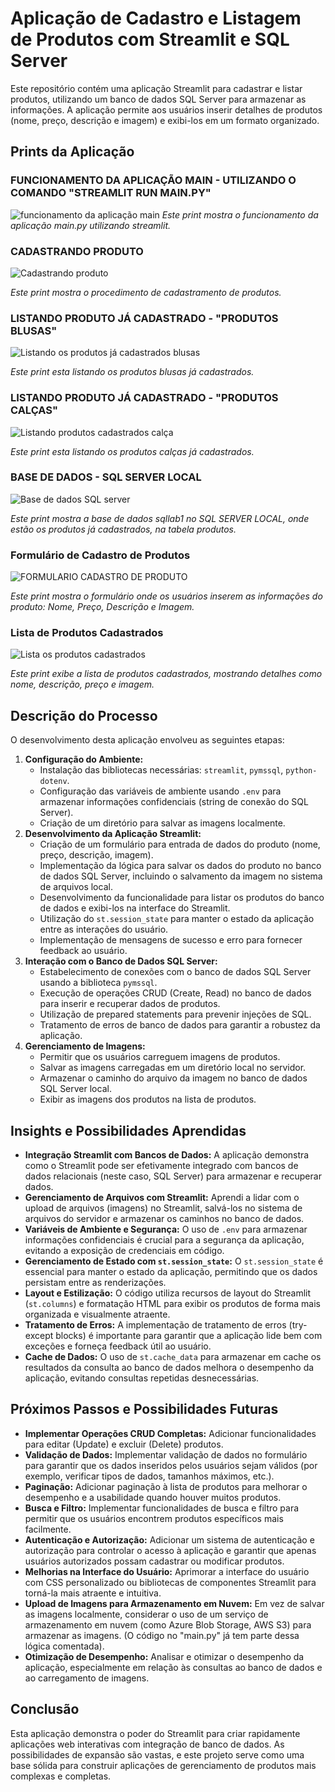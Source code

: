# Aplicação de Cadastro e Listagem de Produtos com Streamlit e SQL Server

Este repositório contém uma aplicação Streamlit para cadastrar e listar produtos, utilizando um banco de dados SQL Server para armazenar as informações. A aplicação permite aos usuários inserir detalhes de produtos (nome, preço, descrição e imagem) e exibi-los em um formato organizado.

## Prints da Aplicação

### FUNCIONAMENTO DA APLICAÇÃO MAIN - UTILIZANDO O COMANDO "STREAMLIT RUN MAIN.PY"  ###

![funcionamento da aplicação main](https://github.com/user-attachments/assets/19020762-cf31-46ea-b237-2014d5536d05)
*Este print mostra o funcionamento da aplicação main.py utilizando streamlit.*

### CADASTRANDO PRODUTO ###

![Cadastrando produto](https://github.com/user-attachments/assets/dbd44f4c-2cd3-4a67-afc1-6df2a356e183)

*Este print mostra o procedimento de cadastramento de produtos.*

### LISTANDO PRODUTO JÁ CADASTRADO - "PRODUTOS BLUSAS" ###

![Listando os produtos já cadastrados blusas](https://github.com/user-attachments/assets/6d9a296b-be49-45f1-8605-a5b22187daef)

*Este print esta listando os produtos blusas já cadastrados.*

### LISTANDO PRODUTO JÁ CADASTRADO - "PRODUTOS CALÇAS" ###

![Listando produtos cadastrados calça](https://github.com/user-attachments/assets/315c8e0e-20f8-40a0-989b-fb1dd9d766ac)

*Este print esta listando os produtos calças já cadastrados.*

### BASE DE DADOS - SQL SERVER LOCAL ###

![Base de dados SQL server](https://github.com/user-attachments/assets/1ac01e86-8f7b-4c81-91b1-9256e7f74a6e)

*Este print mostra a base de dados sqllab1 no SQL SERVER LOCAL, onde estão os produtos já cadastrados, na tabela produtos.*

### Formulário de Cadastro de Produtos ###

![FORMULARIO CADASTRO DE PRODUTO](https://github.com/user-attachments/assets/69369384-c540-4134-b1dc-5aacdd2c39a8)

*Este print mostra o formulário onde os usuários inserem as informações do produto: Nome, Preço, Descrição e Imagem.*

### Lista de Produtos Cadastrados ###

![Lista os produtos cadastrados](https://github.com/user-attachments/assets/6e2a3cc2-7ef5-4465-92c3-539c7618f360)

*Este print exibe a lista de produtos cadastrados, mostrando detalhes como nome, descrição, preço e imagem.*

## Descrição do Processo

O desenvolvimento desta aplicação envolveu as seguintes etapas:

1.  **Configuração do Ambiente:**
    * Instalação das bibliotecas necessárias: `streamlit`, `pymssql`, `python-dotenv`.
    * Configuração das variáveis de ambiente usando `.env` para armazenar informações confidenciais (string de conexão do SQL Server).
    * Criação de um diretório para salvar as imagens localmente.
2.  **Desenvolvimento da Aplicação Streamlit:**
    * Criação de um formulário para entrada de dados do produto (nome, preço, descrição, imagem).
    * Implementação da lógica para salvar os dados do produto no banco de dados SQL Server, incluindo o salvamento da imagem no sistema de arquivos local.
    * Desenvolvimento da funcionalidade para listar os produtos do banco de dados e exibi-los na interface do Streamlit.
    * Utilização do `st.session_state` para manter o estado da aplicação entre as interações do usuário.
    * Implementação de mensagens de sucesso e erro para fornecer feedback ao usuário.
3.  **Interação com o Banco de Dados SQL Server:**
    * Estabelecimento de conexões com o banco de dados SQL Server usando a biblioteca `pymssql`.
    * Execução de operações CRUD (Create, Read) no banco de dados para inserir e recuperar dados de produtos.
    * Utilização de prepared statements para prevenir injeções de SQL.
    * Tratamento de erros de banco de dados para garantir a robustez da aplicação.
4.  **Gerenciamento de Imagens:**
    * Permitir que os usuários carreguem imagens de produtos.
    * Salvar as imagens carregadas em um diretório local no servidor.
    * Armazenar o caminho do arquivo da imagem no banco de dados SQL Server local.
    * Exibir as imagens dos produtos na lista de produtos.

## Insights e Possibilidades Aprendidas

* **Integração Streamlit com Bancos de Dados:** A aplicação demonstra como o Streamlit pode ser efetivamente integrado com bancos de dados relacionais (neste caso, SQL Server) para armazenar e recuperar dados.
* **Gerenciamento de Arquivos com Streamlit:** Aprendi a lidar com o upload de arquivos (imagens) no Streamlit, salvá-los no sistema de arquivos do servidor e armazenar os caminhos no banco de dados.
* **Variáveis de Ambiente e Segurança:** O uso de `.env` para armazenar informações confidenciais é crucial para a segurança da aplicação, evitando a exposição de credenciais em código.
* **Gerenciamento de Estado com `st.session_state`:** O `st.session_state` é essencial para manter o estado da aplicação, permitindo que os dados persistam entre as renderizações.
* **Layout e Estilização:** O código utiliza recursos de layout do Streamlit (`st.columns`) e formatação HTML para exibir os produtos de forma mais organizada e visualmente atraente.
* **Tratamento de Erros:** A implementação de tratamento de erros (try-except blocks) é importante para garantir que a aplicação lide bem com exceções e forneça feedback útil ao usuário.
* **Cache de Dados:** O uso de `st.cache_data` para armazenar em cache os resultados da consulta ao banco de dados melhora o desempenho da aplicação, evitando consultas repetidas desnecessárias.

## Próximos Passos e Possibilidades Futuras

* **Implementar Operações CRUD Completas:** Adicionar funcionalidades para editar (Update) e excluir (Delete) produtos.
* **Validação de Dados:** Implementar validação de dados no formulário para garantir que os dados inseridos pelos usuários sejam válidos (por exemplo, verificar tipos de dados, tamanhos máximos, etc.).
* **Paginação:** Adicionar paginação à lista de produtos para melhorar o desempenho e a usabilidade quando houver muitos produtos.
* **Busca e Filtro:** Implementar funcionalidades de busca e filtro para permitir que os usuários encontrem produtos específicos mais facilmente.
* **Autenticação e Autorização:** Adicionar um sistema de autenticação e autorização para controlar o acesso à aplicação e garantir que apenas usuários autorizados possam cadastrar ou modificar produtos.
* **Melhorias na Interface do Usuário:** Aprimorar a interface do usuário com CSS personalizado ou bibliotecas de componentes Streamlit para torná-la mais atraente e intuitiva.
* **Upload de Imagens para Armazenamento em Nuvem:** Em vez de salvar as imagens localmente, considerar o uso de um serviço de armazenamento em nuvem (como Azure Blob Storage, AWS S3) para armazenar as imagens. (O código no "main.py" já tem parte dessa lógica comentada).
* **Otimização de Desempenho:** Analisar e otimizar o desempenho da aplicação, especialmente em relação às consultas ao banco de dados e ao carregamento de imagens.

## Conclusão

Esta aplicação demonstra o poder do Streamlit para criar rapidamente aplicações web interativas com integração de banco de dados. As possibilidades de expansão são vastas, e este projeto serve como uma base sólida para construir aplicações de gerenciamento de produtos mais complexas e completas.
